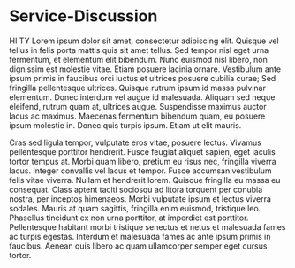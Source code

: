 # Service-Discussion
HI TY
Lorem ipsum dolor sit amet, consectetur adipiscing elit. Quisque vel tellus in felis porta mattis quis sit amet tellus. Sed tempor nisl eget urna fermentum, et elementum elit bibendum. Nunc euismod nisl libero, non dignissim est molestie vitae. Etiam posuere lacinia ornare. Vestibulum ante ipsum primis in faucibus orci luctus et ultrices posuere cubilia curae; Sed fringilla pellentesque ultrices. Quisque rutrum ipsum id massa pulvinar elementum. Donec interdum vel augue id malesuada. Aliquam sed neque eleifend, rutrum quam at, ultrices augue. Suspendisse maximus auctor lacus ac maximus. Maecenas fermentum bibendum quam, eu posuere ipsum molestie in. Donec quis turpis ipsum. Etiam ut elit mauris.

Cras sed ligula tempor, vulputate eros vitae, posuere lectus. Vivamus pellentesque porttitor hendrerit. Fusce feugiat aliquet sapien, eget iaculis tortor tempus at. Morbi quam libero, pretium eu risus nec, fringilla viverra lacus. Integer convallis vel lacus et tempor. Fusce accumsan vestibulum felis vitae viverra. Nullam et hendrerit lorem. Quisque fringilla eu massa eu consequat. Class aptent taciti sociosqu ad litora torquent per conubia nostra, per inceptos himenaeos. Morbi vulputate ipsum et lectus viverra sodales. Mauris at quam sagittis, fringilla enim euismod, tristique leo. Phasellus tincidunt ex non urna porttitor, at imperdiet est porttitor. Pellentesque habitant morbi tristique senectus et netus et malesuada fames ac turpis egestas. Interdum et malesuada fames ac ante ipsum primis in faucibus. Aenean quis libero ac quam ullamcorper semper eget cursus tortor.
